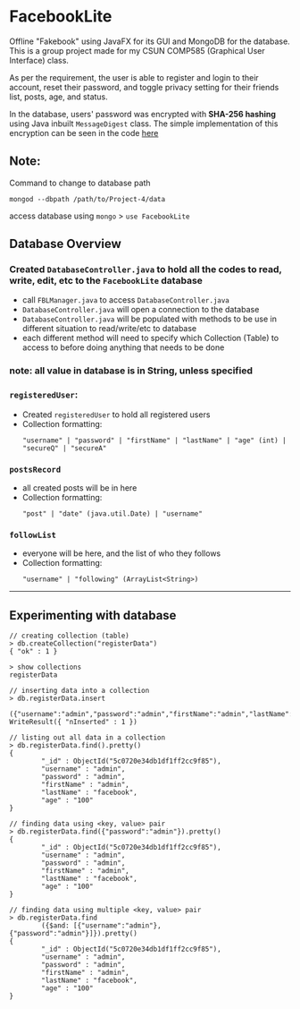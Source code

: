# FacebookLite
Offline "Fakebook" using JavaFX for its GUI and MongoDB for the database. This is a group project made for my CSUN COMP585 (Graphical User Interface) class. 

As per the requirement, the user is able to register and login to their account, reset their password, and toggle privacy setting for their friends list, posts, age, and status. 

In the database, users' password was encrypted with **SHA-256 hashing** using Java inbuilt `MessageDigest` class. The simple implementation of this encryption can be seen in the code [here](https://github.com/hilmihisham/FacebookLite/blob/master/FBL/src/SHAEncryption.java)

## Note:

Command to change to database path
```
mongod --dbpath /path/to/Project-4/data
```

access database using `mongo` > `use FacebookLite`

## Database Overview

### Created `DatabaseController.java` to hold all the codes to read, write, edit, etc to the `FacebookLite` database
 - call `FBLManager.java` to access `DatabaseController.java`
 - `DatabaseController.java` will open a connection to the database
 - `DatabaseController.java` will be populated with methods to be use in different situation to read/write/etc to database
 - each different method will need to specify which Collection (Table) to access to before doing anything that needs to be done

### note: all value in database is in String, unless specified

### `registeredUser`: 
 - Created `registeredUser` to hold all registered users 
 - Collection formatting:
   ```
   "username" | "password" | "firstName" | "lastName" | "age" (int) | "secureQ" | "secureA"
   ```

### `postsRecord`
 - all created posts will be in here
 - Collection formatting:
   ```
   "post" | "date" (java.util.Date) | "username"
   ```

### `followList`
 - everyone will be here, and the list of who they follows
 - Collection formatting:
   ```
   "username" | "following" (ArrayList<String>)
   ```

---

## Experimenting with database 
```
// creating collection (table)
> db.createCollection("registerData")
{ "ok" : 1 }

> show collections
registerData

// inserting data into a collection
> db.registerData.insert
        ({"username":"admin","password":"admin","firstName":"admin","lastName":"facebook","age":"100"})
WriteResult({ "nInserted" : 1 })

// listing out all data in a collection
> db.registerData.find().pretty()
{
        "_id" : ObjectId("5c0720e34db1df1ff2cc9f85"),
        "username" : "admin",
        "password" : "admin",
        "firstName" : "admin",
        "lastName" : "facebook",
        "age" : "100"
}

// finding data using <key, value> pair
> db.registerData.find({"password":"admin"}).pretty()
{
        "_id" : ObjectId("5c0720e34db1df1ff2cc9f85"),
        "username" : "admin",
        "password" : "admin",
        "firstName" : "admin",
        "lastName" : "facebook",
        "age" : "100"
}

// finding data using multiple <key, value> pair
> db.registerData.find
        ({$and: [{"username":"admin"}, {"password":"admin"}]}).pretty()
{
        "_id" : ObjectId("5c0720e34db1df1ff2cc9f85"),
        "username" : "admin",
        "password" : "admin",
        "firstName" : "admin",
        "lastName" : "facebook",
        "age" : "100"
}
```
